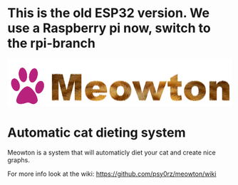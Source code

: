 # This is the old ESP32 version. We use a Raspberry pi now, switch to the rpi-branch 


![logo](https://raw.githubusercontent.com/psy0rz/meowton/rpi/logo/meowton-colored.png)


# Automatic cat dieting system 

Meowton is a system that will automaticly diet your cat and create nice graphs.

For more info look at the wiki: https://github.com/psy0rz/meowton/wiki
